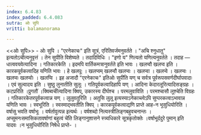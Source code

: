 ```yaml
---
index: 6.4.83
index_padded: 6.4.083
sutra: ओः सुपि
vritti: balamanorama

---
```

<<ओः सुपि>> - ओः सुपि । "एरनेकाचः" इति सूत्रं, एरितिवर्जमनुवर्तते । "अचि श्नुधातु" इत्यतोऽचीत्यनुवृत्तं । तेन सुपीति विशेष्यते । तदादिविधिः । "इणो य" णित्यतो यणित्यनुवर्तते । तदाह — धात्ववयवेत्यादिना । गतिकारकेति । इदमपि वार्तिकमत्रानुवर्तते इति भावः । खलप्वौ खलप्व इति । कारकपूर्वकत्वादिह यणिति भावः । हे खलपूः । खलप्वम् खलप्वौ खलप्वः । खलप्वा । खलप्वे । खलप्वः । खलप्वः खलप्वोः । खलप्वि । इह अजादौ "एरनेकाचः" इतिओः सुपी॑ति यण् च सर्वत्र पूर्वरूपसवर्णदीर्घापवादाः । एवं सुल्वादय इति । सुष्ठु लुनातीति सुलूः । गतिपूर्वकत्वादिहापि यण् । आदिना केदारलूरित्यादिसङ्ग्रहः । कटप्ररिति ।प्रुगतौ॑ ।क्विब्वची॑त्यादिना क्विप्, उकारस्य दीर्घश्च । परमलुवाविति । परमश्चासौ लूश्चेति विग्रहः । गतिकारकेतरपूर्वकत्वान्न यण् । लुलुवतुरिति । अतुसि लुलू इत्यस्याऽनेकाच्त्वेऽपि सुप्परकत्वाऽभावान्न यणिति भावः । स्वभूरिति । स्वस्माद्भवतीति क्विप् । कारकपूर्वकत्वाद्यणि प्राप्ते आह-न भूसुधियोरिति । वर्षासु भवति वर्षाभूः । वर्षर्तावुत्पन्न इत्यर्थः । वर्षशब्दो नित्यस्त्रीलिङ्गबहुवचनान्तः ।अप्सुमनःसमासिकतावर्षाणां बहुत्वं चे॑ति लिङ्गानुशासने स्त्र्यधिकारे सूत्रकृतोक्तेः ।वर्षाभूर्ददुरे पुमान् इति यादवः ।न भूसुधियो॑रिति निषेधे प्राप्ते- ।
